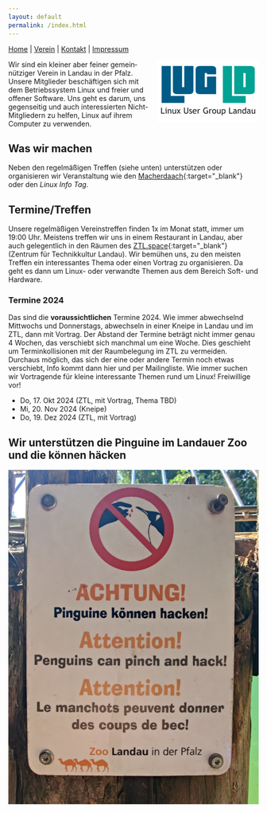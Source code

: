 ```yaml
---
layout: default
permalink: /index.html
---
```

[Home](/) | [Verein](verein.html) | [Kontakt](kontakt.html) | [Impressum](impressum.html)

<div>
<img src="img/LUG-LD_logo_205x125.png" alt="Die Linux User Group Landau e. V." title="LUG-LD Logo (c) Sonja W." style="float: right; padding: 0 0 0 10px;">
</div>

Wir sind ein klei&shy;ner aber fei&shy;ner ge&shy;mein&shy;nützi&shy;ger Ver&shy;ein in Lan&shy;dau in der Pfalz. Unsere Mit&shy;glieder be&shy;schäf&shy;ti&shy;gen sich mit dem Be&shy;triebs&shy;sys&shy;tem Li&shy;nux und frei&shy;er und offener Soft&shy;ware. Uns geht es da&shy;rum, uns ge&shy;gen&shy;sei&shy;tig und auch in&shy;ter&shy;essier&shy;ten Nicht-Mit&shy;glie&shy;dern zu hel&shy;fen, Linux auf ihrem Com&shy;pu&shy;ter zu ver&shy;wen&shy;den.

## Was wir machen
Neben den regelmäßigen Treffen (siehe unten) unterstützen oder organisieren wir Veranstaltung wie den [Macherdaach](https://macherdaa.ch){:target="_blank"} oder den *Linux Info Tag*.

## Termine/Treffen

Unsere regelmäßigen Vereinstreffen finden 1x im Monat statt, immer um 19:00 Uhr. Meistens treffen wir uns in einem Restaurant in Landau, aber auch gelegentlich in den Räumen des [ZTL.space](https://ztl.space){:target="_blank"} (Zentrum für Technikkultur Landau). Wir bemühen uns, zu den meisten Treffen ein interessantes Thema oder einen Vortrag zu organisieren. Da geht es dann um Linux- oder verwandte Themen aus dem Bereich Soft- und Hardware.

### Termine 2024
Das sind die __voraussichtlichen__ Termine 2024. Wie immer abwechselnd Mittwochs und Donnerstags, abwechseln in einer Kneipe in Landau und im ZTL, dann mit Vortrag. Der Abstand der Termine beträgt nicht immer genau 4 Wochen, das verschiebt sich manchmal um eine Woche. Dies geschieht um Terminkollisionen mit der Raumbelegung im ZTL zu vermeiden. Durchaus möglich, das sich der eine oder andere Termin noch etwas verschiebt, Info kommt dann hier und per Mailingliste. Wie immer suchen wir Vortragende für kleine interessante Themen rund um Linux! Freiwillige vor!

* Do, 17. Okt 2024 (ZTL, mit Vortrag, Thema TBD)
* Mi, 20. Nov 2024 (Kneipe)
* Do, 19. Dez 2024 (ZTL, mit Vortrag)


## Wir unterstützen die Pinguine im Landauer Zoo und die können häcken
<div>
<img src="img/penguins_can_hack.jpg" alt="Pinguine können hacken. Schild im Zoo Landau." title="Pinguine können hacken!" style="float: right; padding: 0 0 0 10px;">
</div>
